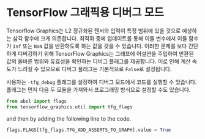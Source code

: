 # TensorFlow 그래픽용 디버그 모드

Tensorflow Graphics는 L2 정규화된 텐서와 입력이 특정 범위에 있을 것으로 예상하는 삼각 함수에 크게 의존합니다. 최적화 중에 업데이트를 통해 이들 변수에서 이들 함수가 `Inf` 또는 `NaN` 값을 반환하도록 하는 값을 갖을 수 있습니다. 이러한 문제를 보다 간단하게 디버깅하기 위해 TensorFlow Graphics는 그래프에 어설션을 주입하여 반환된 값의 올바른 범위와 유효성을 확인하는 디버그 플래그를 제공합니다. 이로 인해 계산 속도가 느려질 수 있으므로 디버그 플래그는 기본적으로 `False`로 설정됩니다.

사용자는 `-tfg_debug` 플래그를 설정하여 디버그 모드에서 코드를 실행할 수 있습니다. 플래그는 먼저 다음 두 모듈을 가져와서 프로그래밍 방식으로 설정할 수도 있습니다.

```python
from absl import flags
from tensorflow_graphics.util import tfg_flags
```

and then by adding the following line to the code.

```python
flags.FLAGS[tfg_flags.TFG_ADD_ASSERTS_TO_GRAPH].value = True
```
